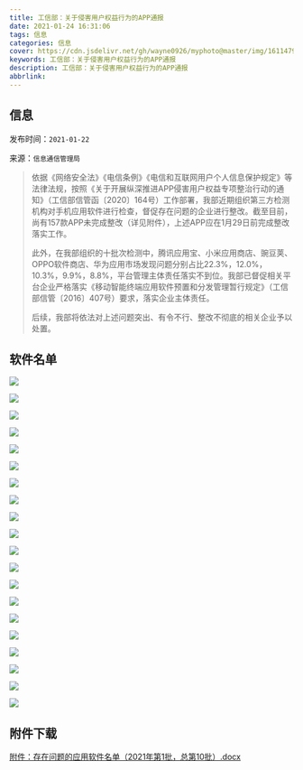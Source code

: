 ```yaml
---
title: 工信部：关于侵害用户权益行为的APP通报
date: 2021-01-24 16:31:06
tags: 信息
categories: 信息
cover: https://cdn.jsdelivr.net/gh/wayne0926/myphoto@master/img/1611479427000.webp
keywords: 工信部：关于侵害用户权益行为的APP通报
description: 工信部：关于侵害用户权益行为的APP通报
abbrlink:
---
```


## 信息

发布时间：`2021-01-22`

来源：`信息通信管理局`

> 依据《网络安全法》《电信条例》《电信和互联网用户个人信息保护规定》等法律法规，按照《关于开展纵深推进APP侵害用户权益专项整治行动的通知》（工信部信管函〔2020〕164号）工作部署，我部近期组织第三方检测机构对手机应用软件进行检查，督促存在问题的企业进行整改。截至目前，尚有157款APP未完成整改（详见附件），上述APP应在1月29日前完成整改落实工作。
>
> 
>
> 此外，在我部组织的十批次检测中，腾讯应用宝、小米应用商店、豌豆荚、OPPO软件商店、华为应用市场发现问题分别占比22.3%，12.0%，10.3%，9.9%，8.8%，平台管理主体责任落实不到位。我部已督促相关平台企业严格落实《移动智能终端应用软件预置和分发管理暂行规定》（工信部信管〔2016〕407号）要求，落实企业主体责任。
>
> 
>
> 后续，我部将依法对上述问题突出、有令不行、整改不彻底的相关企业予以处置。

## 软件名单

![](https://cdn.jsdelivr.net/gh/wayne0926/myphoto/img/a95b485b71b3a38c85864ae8cb67b88d-0.webp)

![](https://cdn.jsdelivr.net/gh/wayne0926/myphoto/img/a95b485b71b3a38c85864ae8cb67b88d-1.webp)

![](https://cdn.jsdelivr.net/gh/wayne0926/myphoto/img/a95b485b71b3a38c85864ae8cb67b88d-2.webp)

![](https://cdn.jsdelivr.net/gh/wayne0926/myphoto/img/a95b485b71b3a38c85864ae8cb67b88d-3.webp)

![](https://cdn.jsdelivr.net/gh/wayne0926/myphoto/img/a95b485b71b3a38c85864ae8cb67b88d-4.webp)

![](https://cdn.jsdelivr.net/gh/wayne0926/myphoto/img/a95b485b71b3a38c85864ae8cb67b88d-5.webp)

![](https://cdn.jsdelivr.net/gh/wayne0926/myphoto/img/a95b485b71b3a38c85864ae8cb67b88d-6.webp)

![](https://cdn.jsdelivr.net/gh/wayne0926/myphoto/img/a95b485b71b3a38c85864ae8cb67b88d-7.webp)

![](https://cdn.jsdelivr.net/gh/wayne0926/myphoto/img/a95b485b71b3a38c85864ae8cb67b88d-8.webp)

![](https://cdn.jsdelivr.net/gh/wayne0926/myphoto/img/a95b485b71b3a38c85864ae8cb67b88d-9.webp)

![](https://cdn.jsdelivr.net/gh/wayne0926/myphoto/img/a95b485b71b3a38c85864ae8cb67b88d-10.webp)

![](https://cdn.jsdelivr.net/gh/wayne0926/myphoto/img/a95b485b71b3a38c85864ae8cb67b88d-11.webp)

![](https://cdn.jsdelivr.net/gh/wayne0926/myphoto/img/a95b485b71b3a38c85864ae8cb67b88d-12.webp)

![](https://cdn.jsdelivr.net/gh/wayne0926/myphoto/img/a95b485b71b3a38c85864ae8cb67b88d-13.webp)

![](https://cdn.jsdelivr.net/gh/wayne0926/myphoto/img/a95b485b71b3a38c85864ae8cb67b88d-14.webp)

![](https://cdn.jsdelivr.net/gh/wayne0926/myphoto/img/a95b485b71b3a38c85864ae8cb67b88d-15.webp)

![](https://cdn.jsdelivr.net/gh/wayne0926/myphoto/img/a95b485b71b3a38c85864ae8cb67b88d-16.webp)

![](https://cdn.jsdelivr.net/gh/wayne0926/myphoto/img/a95b485b71b3a38c85864ae8cb67b88d-17.webp)

![](https://cdn.jsdelivr.net/gh/wayne0926/myphoto/img/a95b485b71b3a38c85864ae8cb67b88d-18.webp)

![](https://cdn.jsdelivr.net/gh/wayne0926/myphoto/img/a95b485b71b3a38c85864ae8cb67b88d-19.webp)

## 附件下载

[附件：存在问题的应用软件名单（2021年第1批，总第10批）.docx](https://www.miit.gov.cn/api-gateway/jpaas-web-server/front/document/file-download?fileUrl=/cms_files/filemanager/1226211233/attach/20211/80acaf020cf148f4b382265b02050967.docx&fileName=%E9%99%84%E4%BB%B6%EF%BC%9A%E5%AD%98%E5%9C%A8%E9%97%AE%E9%A2%98%E7%9A%84%E5%BA%94%E7%94%A8%E8%BD%AF%E4%BB%B6%E5%90%8D%E5%8D%95%EF%BC%882021%E5%B9%B4%E7%AC%AC1%E6%89%B9%EF%BC%8C%E6%80%BB%E7%AC%AC10%E6%89%B9%EF%BC%89.docx)